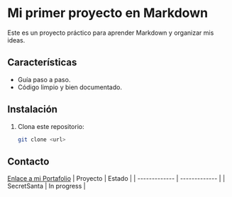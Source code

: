 # Mi primer proyecto en Markdown

Este es un proyecto práctico para aprender Markdown y organizar mis ideas.

## Características
- Guía paso a paso.
- Código limpio y bien documentado.

## Instalación
1. Clona este repositorio:
   ```bash
   git clone <url>

## Contacto
[Enlace a mi Portafolio](https://github.com/Yeray-nm1)
|    Proyecto   |     Estado    |
| ------------- | ------------- |
|  SecretSanta  |  In progress  |